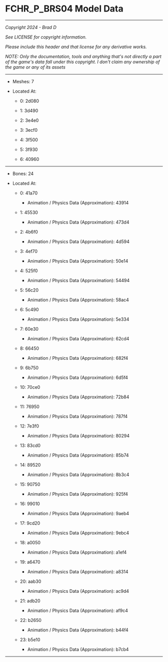 # FCHR_P_BRS04 Model Data

---

*Copyright 2024 - Brad D*

*See LICENSE for copyright information.*

*Please include this header and that license for any derivative works.*

*NOTE: Only the documentation, tools and anything that's not directly a part of the game's data fall under this copyright. I don't claim any ownership of the game or any of its assets*

---

* Meshes: 7

* Located At:

  * 0: 2d080

  * 1: 3d490

  * 2: 3e4e0

  * 3: 3ecf0

  * 4: 3f500

  * 5: 3f930

  * 6: 40960

---

* Bones: 24

* Located At:

  * 0: 41a70

    * Animation / Physics Data (Approximation): 43914

  * 1: 45530

    * Animation / Physics Data (Approximation): 473d4

  * 2: 4b6f0

    * Animation / Physics Data (Approximation): 4d594

  * 3: 4ef70

    * Animation / Physics Data (Approximation): 50e14

  * 4: 525f0

    * Animation / Physics Data (Approximation): 54494

  * 5: 56c20

    * Animation / Physics Data (Approximation): 58ac4

  * 6: 5c490

    * Animation / Physics Data (Approximation): 5e334

  * 7: 60e30

    * Animation / Physics Data (Approximation): 62cd4

  * 8: 66450

    * Animation / Physics Data (Approximation): 682f4

  * 9: 6b750

    * Animation / Physics Data (Approximation): 6d5f4

  * 10: 70ce0

    * Animation / Physics Data (Approximation): 72b84

  * 11: 76950

    * Animation / Physics Data (Approximation): 787f4

  * 12: 7e3f0

    * Animation / Physics Data (Approximation): 80294

  * 13: 83cd0

    * Animation / Physics Data (Approximation): 85b74

  * 14: 89520

    * Animation / Physics Data (Approximation): 8b3c4

  * 15: 90750

    * Animation / Physics Data (Approximation): 925f4

  * 16: 99010

    * Animation / Physics Data (Approximation): 9aeb4

  * 17: 9cd20

    * Animation / Physics Data (Approximation): 9ebc4

  * 18: a0050

    * Animation / Physics Data (Approximation): a1ef4

  * 19: a6470

    * Animation / Physics Data (Approximation): a8314

  * 20: aab30

    * Animation / Physics Data (Approximation): ac9d4

  * 21: adb20

    * Animation / Physics Data (Approximation): af9c4

  * 22: b2650

    * Animation / Physics Data (Approximation): b44f4

  * 23: b5e10

    * Animation / Physics Data (Approximation): b7cb4

---

